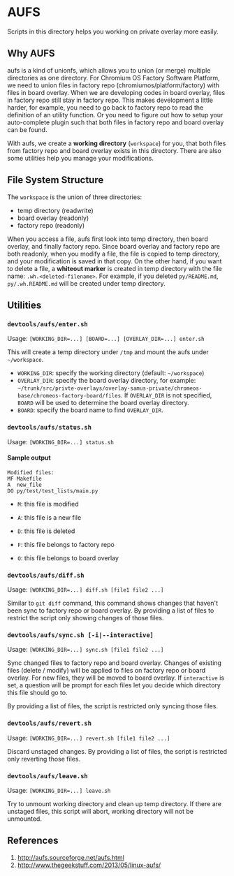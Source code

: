 # AUFS
Scripts in this directory helps you working on private overlay more easily.

## Why AUFS
aufs is a kind of unionfs, which allows you to union (or merge) multiple
directories as one directory.  For Chromium OS Factory Software Platform, we
need to union files in factory repo (chromiumos/platform/factory) with files in
board overlay.  When we are developing codes in board overlay, files in factory
repo still stay in factory repo.  This makes development a little harder, for
example, you need to go back to factory repo to read the definition of an
utility function.  Or you need to figure out how to setup your auto-complete
plugin such that both files in factory repo and board overlay can be found.

With aufs, we create a **working directory** (`workspace`) for you, that both
files from factory repo and board overlay exists in this directory.  There are
also some utilities help you manage your modifications.

## File System Structure
The `workspace` is the union of three directories:
* temp directory (readwrite)
* board overlay (readonly)
* factory repo (readonly)

When you access a file, aufs first look into temp directory, then board
overlay, and finally factory repo.  Since board overlay and factory repo are
both readonly, when you modify a file, the file is copied to temp directory,
and your modification is saved in that copy.  On the other hand, if you want to
delete a file, a **whiteout marker** is created in temp directory with the file
name: `.wh.<deleted-filename>`.  For example, if you deleted `py/README.md`,
`py/.wh.README.md` will be created under temp directory.

## Utilities
### `devtools/aufs/enter.sh`
Usage: `[WORKING_DIR=...] [BOARD=...] [OVERLAY_DIR=...] enter.sh`

This will create a temp directory under `/tmp` and mount the aufs under
`~/workspace`.
* `WORKING_DIR`: specify the working directory (default: `~/workspace`)
* `OVERLAY_DIR`: specify the board overlay directory, for example:
    `~/trunk/src/privte-overlays/overlay-samus-private/chromeos-base/chromeos-factory-board/files`.
    If `OVERLAY_DIR` is not specified, `BOARD` will be used to determine the
    board overlay directory.
* `BOARD`: specify the board name to find `OVERLAY_DIR`.

### `devtools/aufs/status.sh`
Usage: `[WORKING_DIR=...] status.sh`

#### Sample output
```
Modified files:
MF Makefile
A  new_file
DO py/test/test_lists/main.py
```

* `M`: this file is modified
* `A`: this file is a new file
* `D`: this file is deleted

* `F`: this file belongs to factory repo
* `O`: this file belongs to board overlay

### `devtools/aufs/diff.sh`
Usage: `[WORKING_DIR=...] diff.sh [file1 file2 ...]`

Similar to `git diff` command, this command shows changes that haven't been
sync to factory repo or board overlay.  By providing a list of files to
restrict the script only showing changes of those files.

### `devtools/aufs/sync.sh [-i|--interactive]`
Usage: `[WORKING_DIR=...] sync.sh [file1 file2 ...]`

Sync changed files to factory repo and board overlay.  Changes of existing
files (delete / modify) will be applied to files on factory repo or board
overlay.  For new files, they will be moved to board overlay.  If `interactive`
is set, a question will be prompt for each files let you decide which directory
this file should go to.

By providing a list of files, the script is restricted only syncing those files.

### `devtools/aufs/revert.sh`
Usage: `[WORKING_DIR=...] revert.sh [file1 file2 ...]`

Discard unstaged changes.  By providing a list of files, the script is
restricted only reverting those files.

### `devtools/aufs/leave.sh`
Usage: `[WORKING_DIR=...] leave.sh`

Try to unmount working directory and clean up temp directory.  If there are
unstaged files, this script will abort, working directory will not be unmounted.

## References
1. http://aufs.sourceforge.net/aufs.html
2. http://www.thegeekstuff.com/2013/05/linux-aufs/
